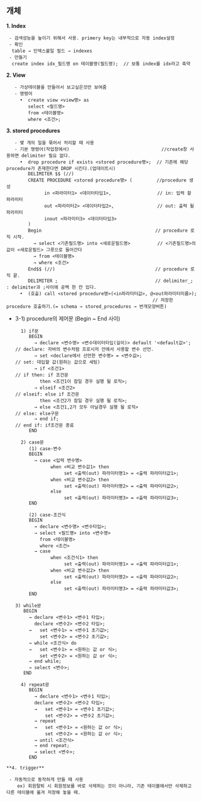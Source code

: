 ## 개체

**1. Index**
  ```
   - 검색성능을 높이기 위해서 사용. primery key는 내부적으로 자동 index설정
   - 확인
    table → 인덱스붙일 필드 → indexes
   - 만들기
    create index idx_필드명 on 테이블명(필드명);	// 보통 index를 idx라고 축약	
  ```
  
**2. View**
  ```
     - 가상테이블을 만들어서 보고싶은것만 보여줌
     - 명령어
       •  create view <view명> as 
          select <필드명> 
          from <테이블명>      
          where <조건>; 
  ```
  
**3. stored procedures**
  ```
     - 몇 개의 일을 묶어서 처리할 때 사용
     - 기본 명령어(작업창에서)                                  //create창 사용하면 delimiter 필요 없다.
       •  drop procedure if exists <stored procedure명>;  // 기존에 해당 procedure가 존재한다면 DROP 시킨다.(업데이트시)
          DELIMITER $$ (//)
          CREATE PROCEDURE <stored procedure명> (         //procedure 생성
                in <파라미터1> <데이터타입1>,                 // in: 입력 할 파라미터
                out <파라미터2> <데이터타입2>,                // out: 출력 될 파라미터
                inout <파라미터3> <데이터타입3>
          )
          Begin                                          // procedure 로직 시작.
            → select <기존필드명> into <새로운필드명>          // <기존필드명>의 값이 <새로운필드> 그릇으로 들어간다
            → from <테이블명> 
            → where <조건>
          End$$ (//)                                     // procedure 로직 끝.
          DELIMITER ;                                    // delimiter_; : delimiter과 ;사이에 공백 한 칸 있다.
       •  (호출) call <stored procedure명>(<in파라미터값>, @<out파라미터미름>);               
                                                        // 저장한 procedure 호출하기.(= schema → stored_procedures → 번개모양버튼)
  ```  
    
 + 3-1) procedure의 제어문 (Begin ~ End 사이)
     ```
       1) if문
          BEGIN
            → declare <변수명> <변수데이터타입(길이)> default '<default값>';   // declare: 자바의 변수처럼 프로시저 안에서 사용할 변수 선언.
            → set <declare에서 선언한 변수명> = <변수값>;                     // set: 대입할 값(원하는 값으로 세팅)   
            → if <조건1>                                                 // if then: if 조건문
              then <조건1이 참일 경우 실행 될 로직>;
            → elseif <조건2>                                             // elseif: else if 조건문
              then <조건2가 참일 경우 실행 될 로직>;
            → else <조건1,2가 모두 아닐경우 실행 될 로직>                      // else: else구문
            → end if;                                                  // end if: if조건문 종료
          END
     ```
     ```
       2) case문
          (1) case-변수
          BEGIN
            → case <입력 변수명>
                  when <비교 변수값1> then 
                       set <출력(out) 파라미터명1> = <출력 파라미터값1>;
                  when <비교 변수값2> then
                       set <출력(out) 파라미터명2> = <출력 파라미터값2>;
                  else
                       set <출력(out) 파라미터명3> = <출력 파라미터값3>;
          END
          
          (2) case-조건식
          BEGIN
            → declare <변수명> <변수타입>;
            → select <필드명> into <변수명>
              from <테이블명>
              where <조건>
            → case 
                  when <조건식1> then 
                       set <출력(out) 파라미터명1> = <출력 파라미터값1>;
                  when <비교 변수값2> then
                       set <출력(out) 파라미터명2> = <출력 파라미터값2>;
                  else
                       set <출력(out) 파라미터명3> = <출력 파라미터값3>;
          END
     ```
       3) while문
          BEGIN
            → declare <변수1> <변수1 타입>;
              declare <변수2> <변수2 타입>;
            →   set <변수1> = <변수1 초기값>;
                set <변수2> = <변수2 초기값>;
            → while <조건식> do
            →   set <변수1> = <원하는 값 or 식>;
                set <변수2> = <원하는 값 or 식>; 
            → end while;
            → select <변수>;
          END
     ```
       4) repeat문
          BEGIN
            → declare <변수1> <변수1 타입>;
            declare <변수2> <변수2 타입>;
            →   set <변수1> = <변수1 초기값>;
                set <변수2> = <변수2 초기값>;
            → repeat
            →   set <변수1> = <원하는 값 or 식>;
                set <변수2> = <원하는 값 or 식>; 
            → until <조건식>
            → end repeat;
            → select <변수>;
          END
      ```              
            
```  
**4. trigger**
  ```
     - 자동적으로 동작하게 만들 때 사용 
     	ex) 회원탈퇴 시 회원정보를 바로 삭제하는 것이 아니라, 기존 테이블에서만 삭제하고 다른 테이블에 옮겨 저장해 놓을 때.
